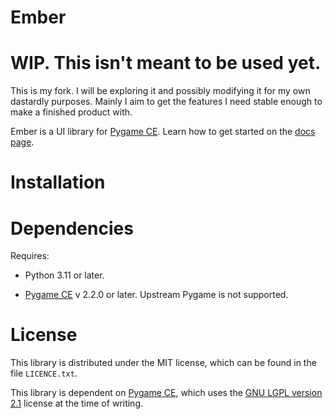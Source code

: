 # Ember

# WIP. This isn't meant to be used yet.

This is my fork.  I will be exploring it and possibly modifying it for my own dastardly purposes.
Mainly I aim to get the features I need stable enough to make a finished product with.

Ember is a UI library for [Pygame CE](https://github.com/pygame-community/pygame-ce). Learn how to get started on the [docs page](https://ember-ui.readthedocs.io/en/latest/index.html).

# Installation

# Dependencies

Requires:

- Python 3.11 or later.

- [Pygame CE](https://github.com/pygame-community/pygame-ce) v 2.2.0 or later. Upstream Pygame is not supported.

# License 

This library is distributed under the MIT license, which can be found in the file `LICENCE.txt`. 

This library is dependent on [Pygame CE](https://github.com/pygame-community/pygame-ce), which uses the [GNU LGPL version 2.1](https://www.gnu.org/copyleft/lesser.html) license at the time of writing.
